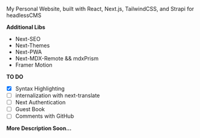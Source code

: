 My Personal Website, built with React, Next.js, TailwindCSS, and Strapi for headlessCMS

**Additional Libs**

- Next-SEO
- Next-Themes
- Next-PWA
- Next-MDX-Remote && mdxPrism
- Framer Motion

**TO DO**
- [X] Syntax Highlighting
- [ ] internalization with next-translate
- [ ] Next Authentication
- [ ] Guest Book
- [ ] Comments with GitHub

**More Description Soon...**
